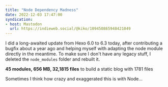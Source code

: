 ```yaml
---
title: "Node Dependency Madness"
date: 2022-12-03 17:47:00
syndication:
- host: Mastodon
  url: https://indieweb.social/@kiko/109450865948421049
---
```


I did a long-awaited update from Hexo 6.0 to 6.3 today, after contributing a bugfix about a year ago and helping myself with adapting the node module directly in the meantime. To make sure I don't have any legacy stuff, I deleted the `node_modules` folder and rebuilt it.

**45 modules, 656 MB, 32,1815 files**
to build a static blog with 1781 files

Sometimes I think how crazy and exaggerated this is with Node...
